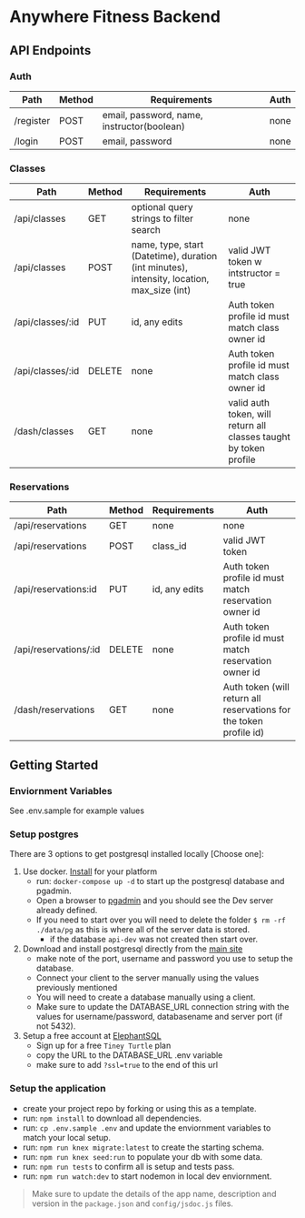 # Anywhere Fitness Backend

## API Endpoints

### Auth
Path|Method|Requirements|Auth
---|-----|-------------|---
/register|POST|email, password, name, instructor(boolean)|none
/login|POST|email, password|none


### Classes
Path|Method|Requirements|Auth
---|-----|-------------|-----
/api/classes| GET | optional query strings to filter search | none
/api/classes|POST| name, type, start (Datetime), duration (int minutes), intensity, location, max_size (int)|valid JWT token w intstructor = true 
/api/classes/:id| PUT | id, any edits | Auth token profile id must match class owner id
/api/classes/:id| DELETE | none | Auth token profile id must match class owner id
/dash/classes|GET|none|valid auth token, will return all classes taught by token profile

### Reservations
Path|Method|Requirements|Auth
---|-----|-------------|-----
/api/reservations| GET | none | none
/api/reservations|POST| class_id |valid JWT token 
/api/reservations:id| PUT | id, any edits | Auth token profile id must match reservation owner id
/api/reservations/:id| DELETE | none | Auth token profile id must match reservation owner id
/dash/reservations|GET|none|Auth token (will return all reservations for the token profile id)

## Getting Started

### Enviornment Variables

See .env.sample for example values

### Setup postgres

There are 3 options to get postgresql installed locally [Choose one]:

1. Use docker. [Install](https://docs.docker.com/get-docker/) for your platform
   - run: `docker-compose up -d` to start up the postgresql database and pgadmin.
   - Open a browser to [pgadmin](http://localhost:5050/) and you should see the Dev server already defined.
   - If you need to start over you will need to delete the folder `$ rm -rf ./data/pg` as this is where all of the server data is stored.
     - if the database `api-dev` was not created then start over.
2. Download and install postgresql directly from the [main site](https://www.postgresql.org/download/)
   - make note of the port, username and password you use to setup the database.
   - Connect your client to the server manually using the values previously mentioned
   - You will need to create a database manually using a client.
   - Make sure to update the DATABASE_URL connection string with the values for username/password, databasename and server port (if not 5432).
3. Setup a free account at [ElephantSQL](https://www.elephantsql.com/plans.html)
   - Sign up for a free `Tiney Turtle` plan
   - copy the URL to the DATABASE_URL .env variable
   - make sure to add `?ssl=true` to the end of this url

### Setup the application

- create your project repo by forking or using this as a template.
- run: `npm install` to download all dependencies.
- run: `cp .env.sample .env` and update the enviornment variables to match your local setup.
- run: `npm run knex migrate:latest` to create the starting schema.
- run: `npm run knex seed:run` to populate your db with some data.
- run: `npm run tests` to confirm all is setup and tests pass.
- run: `npm run watch:dev` to start nodemon in local dev enviornment.

> Make sure to update the details of the app name, description and version in
> the `package.json` and `config/jsdoc.js` files.
